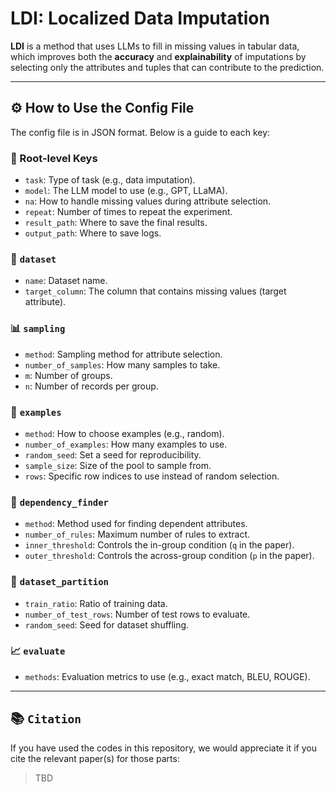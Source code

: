 # LDI: Localized Data Imputation

**LDI** is a method that uses LLMs to fill in missing values in tabular data, which improves both the **accuracy** and **explainability** of imputations by selecting only the attributes and tuples that can contribute to the prediction.

---

## ⚙️ How to Use the Config File

The config file is in JSON format. Below is a guide to each key:

### 🔧 Root-level Keys
- `task`: Type of task (e.g., data imputation).
- `model`: The LLM model to use (e.g., GPT, LLaMA).
- `na`: How to handle missing values during attribute selection.
- `repeat`: Number of times to repeat the experiment.
- `result_path`: Where to save the final results.
- `output_path`: Where to save logs.

### 📁 `dataset`
- `name`: Dataset name.
- `target_column`: The column that contains missing values (target attribute).

### 📊 `sampling`
- `method`: Sampling method for attribute selection.
- `number_of_samples`: How many samples to take.
- `m`: Number of groups.
- `n`: Number of records per group.

### 🧪 `examples`
- `method`: How to choose examples (e.g., random).
- `number_of_examples`: How many examples to use.
- `random_seed`: Set a seed for reproducibility.
- `sample_size`: Size of the pool to sample from.
- `rows`: Specific row indices to use instead of random selection.

### 🧠 `dependency_finder`
- `method`: Method used for finding dependent attributes.
- `number_of_rules`: Maximum number of rules to extract.
- `inner_threshold`: Controls the in-group condition (`q` in the paper).
- `outer_threshold`: Controls the across-group condition (`p` in the paper).

### 🔀 `dataset_partition`
- `train_ratio`: Ratio of training data.
- `number_of_test_rows`: Number of test rows to evaluate.
- `random_seed`: Seed for dataset shuffling.

### 📈 `evaluate`
- `methods`: Evaluation metrics to use (e.g., exact match, BLEU, ROUGE).

---

## 📚 `Citation`
If you have used the codes in this repository, we would appreciate it if you cite the relevant paper(s) for those parts:

> TBD
